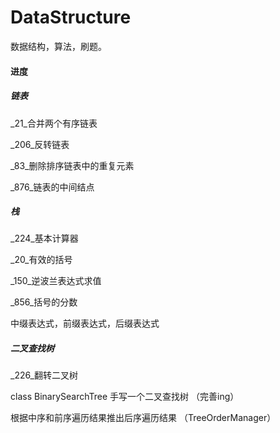 # DataStructure
数据结构，算法，刷题。

#### 进度
##### 链表
_21_合并两个有序链表

_206_反转链表

_83_删除排序链表中的重复元素

_876_链表的中间结点


##### 栈
_224_基本计算器

_20_有效的括号

_150_逆波兰表达式求值

_856_括号的分数

中缀表达式，前缀表达式，后缀表达式

##### 二叉查找树

_226_翻转二叉树

class BinarySearchTree 手写一个二叉查找树 （完善ing）

根据中序和前序遍历结果推出后序遍历结果 （TreeOrderManager）




